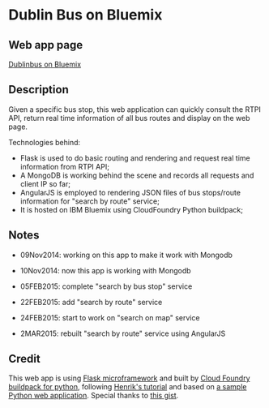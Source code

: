 Dublin Bus on Bluemix
=============================

Web app page
-----------------------
[Dublinbus on Bluemix](http://dublin-bus.mybluemix.net/stopid/262)

Description
-----------------------
Given a specific bus stop, this web application can quickly consult the RTPI API, return real time information of all bus routes and display on the web page. 

Technologies behind:
* Flask is used to do basic routing and rendering and request real time information from RTPI API;
* A MongoDB is working behind the scene and records all requests and client IP so far;
* AngularJS is employed to rendering JSON files of bus stops/route information for "search by route" service;
* It is hosted on IBM Bluemix using CloudFoundry Python buildpack; 

Notes
-----
* 09Nov2014: working on this app to make it work with Mongodb

* 10Nov2014: now this app is working with Mongodb

* 05FEB2015: complete "search by bus stop" service

* 22FEB2015: add "search by route" service

* 24FEB2015: start to work on "search on map" service

* 2MAR2015: rebuilt "search by route" service using AngularJS

Credit
-----------------------
This web app is using [Flask microframework](http://flask.pocoo.org/) and built by [Cloud Foundry buildpack for python](https://github.com/cf-buildpacks/compile-extensions.git), following [Henrik's tutorial](http://blog.4loeser.net/2014/06/some-fun-with-bluemix-cloud-foundry.html) and based on [a sample Python web application](https://github.com/michaljemala/hello-python). Special thanks to [this gist](https://gist.github.com/lucasmcastro/9654941).
